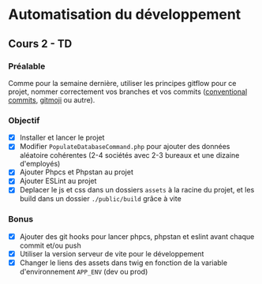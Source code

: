 # Automatisation du développement
## Cours 2 - TD

### Préalable
Comme pour la semaine dernière, utiliser les principes gitflow pour ce projet, nommer correctement vos branches et vos commits ([conventional commits](https://www.conventionalcommits.org/en/v1.0.0/), [gitmoji](https://gitmoji.dev/) ou autre).

### Objectif
- [x] Installer et lancer le projet
- [x] Modifier `PopulateDatabaseCommand.php` pour ajouter des données aléatoire cohérentes (2-4 sociétés avec 2-3 bureaux et une dizaine d'employés) 
- [x] Ajouter Phpcs et Phpstan au projet
- [x] Ajouter ESLint au projet
- [x] Deplacer le js et css dans un dossiers `assets` à la racine du projet, et les build dans un dossier `./public/build` grâce à vite

### Bonus
- [x] Ajouter des git hooks pour lancer phpcs, phpstan et eslint avant chaque commit et/ou push
- [x] Utiliser la version serveur de vite pour le développement
- [x] Changer le liens des assets dans twig en fonction de la variable d'environnement `APP_ENV` (dev ou prod)
